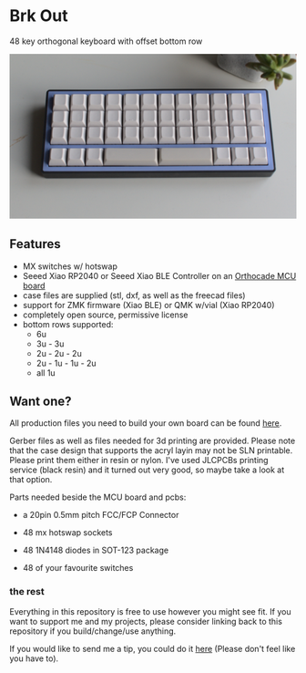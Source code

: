 # Brk Out

48 key orthogonal keyboard with offset bottom row

![top](img/top.png)

## Features

- MX switches w/ hotswap
- Seeed Xiao RP2040 or Seeed Xiao BLE Controller on an [Orthocade MCU board](https://github.com/weteor/orthocade_mcu_board)
- case files are supplied (stl, dxf, as well as the freecad files)
- support for ZMK firmware (Xiao BLE) or QMK w/vial (Xiao RP2040)
- completely open source, permissive license
- bottom rows supported: 
  - 6u
  - 3u - 3u
  - 2u - 2u - 2u
  - 2u - 1u - 1u - 2u
  - all 1u

## Want one?

All production files you need to build your own board can be found [here](./prod).

Gerber files as well as files needed for 3d printing are provided. Please note that the case design that supports the acryl layin may not be SLN printable. Please print them either in resin or nylon. I've used JLCPCBs printing service (black resin) and it turned out very good, so maybe take a look at that option.

Parts needed beside the MCU board and pcbs:

- a 20pin 0.5mm pitch FCC/FCP Connector

- 48 mx hotswap sockets

- 48 1N4148 diodes in SOT-123 package

- 48 of your favourite switches

### the rest

Everything in this repository is free to use however you might see fit. If you want to support me and my projects, please consider linking back to this repository if you build/change/use anything. 

If you would like to send me a tip, you could do it [here](https://ko-fi.com/weteor) (Please don't feel like you have to).
